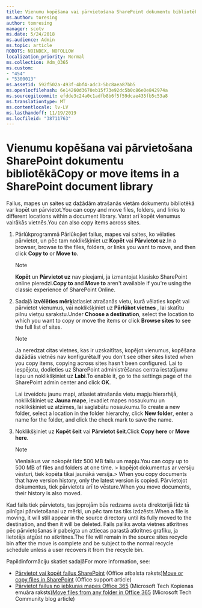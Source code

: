 ```yaml
---
title: Vienumu kopēšana vai pārvietošana SharePoint dokumentu bibliotēkā
ms.author: toresing
author: tomresing
manager: scotv
ms.date: 5/24/2018
ms.audience: Admin
ms.topic: article
ROBOTS: NOINDEX, NOFOLLOW
localization_priority: Normal
ms.collection: Adm_O365
ms.custom:
- "454"
- "5300013"
ms.assetid: 592f502a-493f-4bf4-adc3-5bc8aea87bb5
ms.openlocfilehash: 6e14260d3670eb15f73e92dc5b0c86e0e842974a
ms.sourcegitcommit: efdde3c24a0c1adfb8b6f5f59dcae435fb5c53a8
ms.translationtype: MT
ms.contentlocale: lv-LV
ms.lasthandoff: 11/19/2019
ms.locfileid: "38711763"
---
```

# <a name="copy-or-move-items-in-a-sharepoint-document-library"></a><span data-ttu-id="75504-102">Vienumu kopēšana vai pārvietošana SharePoint dokumentu bibliotēkā</span><span class="sxs-lookup"><span data-stu-id="75504-102">Copy or move items in a SharePoint document library</span></span>

<span data-ttu-id="75504-103">Failus, mapes un saites uz dažādām atrašanās vietām dokumentu bibliotēkā var kopēt un pārvietot.</span><span class="sxs-lookup"><span data-stu-id="75504-103">You can copy and move files, folders, and links to different locations within a document library.</span></span> <span data-ttu-id="75504-104">Varat arī kopēt vienumus vairākās vietnēs.</span><span class="sxs-lookup"><span data-stu-id="75504-104">You can also copy items across sites.</span></span> 
  
1. <span data-ttu-id="75504-105">Pārlūkprogrammā Pārlūkojiet failus, mapes vai saites, ko vēlaties pārvietot, un pēc tam noklikšķiniet uz **Kopēt** vai **Pārvietot uz**.</span><span class="sxs-lookup"><span data-stu-id="75504-105">In a browser, browse to the files, folders, or links you want to move, and then click **Copy to** or **Move to**.</span></span>

    > [!NOTE]
    > <span data-ttu-id="75504-106">**Kopēt** un **Pārvietot uz** nav pieejami, ja izmantojat klasisko SharePoint online pieredzi.</span><span class="sxs-lookup"><span data-stu-id="75504-106">**Copy to** and **Move to** aren't available if you're using the classic experience of SharePoint Online.</span></span>
  
2. <span data-ttu-id="75504-107">Sadaļā **izvēlēties mērķi**atlasiet atrašanās vietu, kurā vēlaties kopēt vai pārvietot vienumus, vai noklikšķiniet uz **Pārlūkot vietnes** , lai skatītu pilnu vietņu sarakstu.</span><span class="sxs-lookup"><span data-stu-id="75504-107">Under **Choose a destination**, select the location to which you want to copy or move the items or click **Browse sites** to see the full list of sites.</span></span>

    > [!NOTE]
    > <span data-ttu-id="75504-108">Ja neredzat citas vietnes, kas ir uzskaitītas, kopējot vienumus, kopēšana dažādās vietnēs nav konfigurēta.</span><span class="sxs-lookup"><span data-stu-id="75504-108">If you don't see other sites listed when you copy items, copying across sites hasn't been configured.</span></span> <span data-ttu-id="75504-109">Lai to iespējotu, dodieties uz SharePoint administrēšanas centra iestatījumu lapu un noklikšķiniet uz **Labi**.</span><span class="sxs-lookup"><span data-stu-id="75504-109">To enable it, go to the settings page of the SharePoint admin center and click **OK**.</span></span>
  
    <span data-ttu-id="75504-110">Lai izveidotu jaunu mapi, atlasiet atrašanās vietu mapju hierarhijā, noklikšķiniet uz **Jauna mape**, ievadiet mapes nosaukumu un noklikšķiniet uz atzīmes, lai saglabātu nosaukumu.</span><span class="sxs-lookup"><span data-stu-id="75504-110">To create a new folder, select a location in the folder hierarchy, click **New folder**, enter a name for the folder, and click the check mark to save the name.</span></span>

3. <span data-ttu-id="75504-111">Noklikšķiniet uz **Kopēt šeit** vai **Pārvietot šeit**.</span><span class="sxs-lookup"><span data-stu-id="75504-111">Click **Copy here** or **Move here**.</span></span>

    > [!NOTE]
    > <span data-ttu-id="75504-112">Vienlaikus var nokopēt līdz 500 MB failu un mapju.</span><span class="sxs-lookup"><span data-stu-id="75504-112">You can copy up to 500 MB of files and folders at one time.</span></span> <span data-ttu-id="75504-113">> kopējot dokumentus ar versiju vēsturi, tiek kopēta tikai jaunākā versija.</span><span class="sxs-lookup"><span data-stu-id="75504-113">>  When you copy documents that have version history, only the latest version is copied.</span></span> <span data-ttu-id="75504-114">Pārvietojot dokumentus, tiek pārvietota arī to vēsture.</span><span class="sxs-lookup"><span data-stu-id="75504-114">When you move documents, their history is also moved.</span></span>
  
 <span data-ttu-id="75504-115">Kad fails tiek pārvietots, tas joprojām būs redzams avota direktorijā līdz tā pilnīgai pārvietošanai uz mērķi, un pēc tam tas tiks izdzēsts.</span><span class="sxs-lookup"><span data-stu-id="75504-115">When a file is moving, it will still appear in the source directory until its fully moved to the destination, and then it will be deleted.</span></span> <span data-ttu-id="75504-116">Fails paliks avota vietnes atkritnes pēc pārvietošanas ir pabeigta un attiecas parastā atkritnes grafiku, ja lietotājs atgūst no atkritnes.</span><span class="sxs-lookup"><span data-stu-id="75504-116">The file will remain in the source sites recycle bin after the move is complete and be subject to the normal recycle schedule unless a user recovers it from the recycle bin.</span></span>

<span data-ttu-id="75504-117">Papildinformāciju skatiet sadaļā</span><span class="sxs-lookup"><span data-stu-id="75504-117">For more information, see:</span></span>

 - <span data-ttu-id="75504-118">[Pārvietot vai kopēt failus SharePoint](https://support.office.com/article/move-or-copy-files-in-sharepoint-00e2f483-4df3-46be-a861-1f5f0c1a87bc) (Office atbalsta raksts)</span><span class="sxs-lookup"><span data-stu-id="75504-118">[Move or copy files in SharePoint](https://support.office.com/article/move-or-copy-files-in-sharepoint-00e2f483-4df3-46be-a861-1f5f0c1a87bc) (Office support article)</span></span>
 - <span data-ttu-id="75504-119">[Pārvietot failus no jebkuras mapes Office 365](https://techcommunity.microsoft.com/t5/Microsoft-SharePoint-Blog/Now-move-files-anywhere-in-Office-365-SharePoint-and-OneDrive/ba-p/146973) (Microsoft Tech Kopienas emuāra raksts)</span><span class="sxs-lookup"><span data-stu-id="75504-119">[Move files from any folder in Office 365](https://techcommunity.microsoft.com/t5/Microsoft-SharePoint-Blog/Now-move-files-anywhere-in-Office-365-SharePoint-and-OneDrive/ba-p/146973) (Microsoft Tech Community blog article)</span></span>  